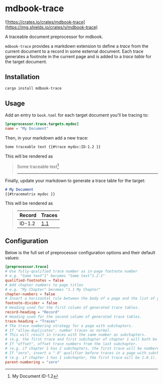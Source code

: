 # mdbook-trace

![https://crates.io/crates/mdbook-trace](https://img.shields.io/crates/v/mdbook-trace)

A traceable document preprocessor for mdbook.

`mdbook-trace` provides a markdown extension to define a *trace* from the current document to a record in some external document. Each trace generates a footnote in the current page and is added to a *trace table* for the target document.

## Installation
```sh
cargo install mdbook-trace
```

## Usage

Add an entry to `book.toml` for each target document you'll be tracing to:

```toml
[preprocessor.trace.targets.mydoc]
name = "My Document"
```

Then, in your markdown add a new trace:
```markdown
Some traceable text {{#trace mydoc:ID-1.2 }}
```

This will be rendered as

> Some traceable text[^1]
>
> ---
>
> [^1]: My Document ID-1.2

Finally, update your markdown to generate a trace table for the target:
```markdown
# My Document
{{#tracematrix mydoc }}
```

This will be rendered as

> | Record | Traces |
> |--------|--------|
> | ID-1.2 | [1.1]() |


## Configuration
Below is the full set of preprocessor configuration options and their default values:
```toml
[preprocessor.trace]
# Use fully-qualified trace number as in-page footnote number
# e.g. "Some text^1" becomes "Some text^1.2.1"
qualified-footnotes = false
# Add chapter numbers to page titles
# e.g. "My Chapter" becomes "1.1 My Chapter"
chapter-numbers = false
# Insert a horizontal rule between the body of a page and the list of generated footnotes.
footnote-divider = false
# Heading used for the first column of generated trace tables.
record-heading = "Record"
# Heading used for the second column of generated trace tables.
trace-heading = "Traces"
# The trace numbering strategy for a page with subchapters.
# If "allow-duplicates", number traces as normal.
# This will result in traces with the same number as subchapters.
# (e.g. the first trace and first subchapter of chapter 1 will both be numbered 1.1)
# If "offset", offset trace numbers from the last subchapter.
# (e.g. if chapter 1 has 2 subchapters, the first trace will be numbered 1.3)
# If "zero", insert a ".0" qualifier before traces in a page with subchapters.
# (e.g. if chapter 1 has 1 subchapter, the first trace will be 1.0.1).
parent-numbering = "zero"
```
